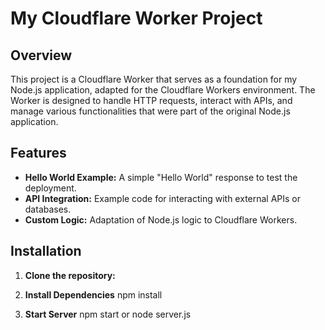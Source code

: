# My Cloudflare Worker Project

## Overview

This project is a Cloudflare Worker that serves as a foundation for my Node.js application, adapted for the Cloudflare Workers environment. The Worker is designed to handle HTTP requests, interact with APIs, and manage various functionalities that were part of the original Node.js application.

## Features

- **Hello World Example:** A simple "Hello World" response to test the deployment.
- **API Integration:** Example code for interacting with external APIs or databases.
- **Custom Logic:** Adaptation of Node.js logic to Cloudflare Workers.

## Installation

1. **Clone the repository:**

2. **Install Dependencies**
    npm install
3. **Start Server**
    npm start
        or
    node server.js
